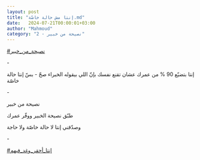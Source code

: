 ```yaml
---
layout: post
title: "إنتا مش حالة خاصّة.md"
date:   2024-07-21T00:00:01+03:00
author: "Mahmoud"
category: "2 - نصيحة من خبير"
---
```

[<u>\#نصيحة_من_خبير</u>](https://www.facebook.com/hashtag/%D9%86%D8%B5%D9%8A%D8%AD%D8%A9_%D9%85%D9%86_%D8%AE%D8%A8%D9%8A%D8%B1?__eep__=6&__cft__%5b0%5d=AZWYAXMVDi2a-BOg1_VE_5KO6Q2Hv_5yTogm1Kxm6GGPLriwKjpfQa3I7RyNdgwkjeQ12L8y0M_wdNLuULld-jwvquu1md4vEfHgQSNGUlXEXQkx1BPEf4jeerHhxSqLE9paegHdVk5hr-WO8-f0f7SMO3c1muQ3lt0ZSkZmnGGDBc6TrPBYivWymnT-uOdXPxo&__tn__=*NK-R)

\-

إنتا بتضيّع 90 % من عمرك عشان تقنع نفسك بإنّ اللي بيقوله
الخبراء صحّ - بسّ إنتا حالة خاصّة

\-

نصيحة من خبير

طبّق نصيحة الخبير ووفّر عمرك

وصدّقني إنتا لا حالة خاصّة ولا حاجة

\-

[<u>\#إنتا_أحقر_وغد_فيهم</u>](https://www.facebook.com/hashtag/%D8%A5%D9%86%D8%AA%D8%A7_%D8%A3%D8%AD%D9%82%D8%B1_%D9%88%D8%BA%D8%AF_%D9%81%D9%8A%D9%87%D9%85?__eep__=6&__cft__%5b0%5d=AZWYAXMVDi2a-BOg1_VE_5KO6Q2Hv_5yTogm1Kxm6GGPLriwKjpfQa3I7RyNdgwkjeQ12L8y0M_wdNLuULld-jwvquu1md4vEfHgQSNGUlXEXQkx1BPEf4jeerHhxSqLE9paegHdVk5hr-WO8-f0f7SMO3c1muQ3lt0ZSkZmnGGDBc6TrPBYivWymnT-uOdXPxo&__tn__=*NK-R)
